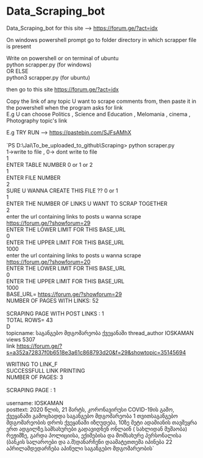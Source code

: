 # Data_Scraping_bot
Data_Scraping_bot for this site -->  https://forum.ge/?act=idx

On windows powershell prompt go to folder directory in which scrapper file is present 

Write on powershell or on terminal of ubuntu <br/>
python scrapper.py  (for windows)  <br/>OR ELSE<br/>python3 scrapper.py    (for ubuntu)

then go to this site https://forum.ge/?act=idx

Copy the link of any topic U want to scrape comments from, then paste it in the powershell when the program asks for link<br/>
E.g U can choose Politics , Science and Education , Melomania , cinema , Photography   topic's link 


E.g TRY RUN -->  https://pastebin.com/SJFsAMhX
<br>
<br>
`PS D:\Jai\To_be_uploaded_to_github\Scraping> python scraper.py<br>
1->write to file , 0-> dont write to file<br>
1<br>
ENTER TABLE NUMBER 0 or 1 or 2<br>
1<br>
ENTER FILE NUMBER<br>
2<br>
SURE U WANNA CREATE THIS FILE ?? 0 or 1<br>
1<br>
ENTER THE NUMBER OF LINKS U WANT TO SCRAP TOGETHER<br>
2<br>
enter the url containing links to posts u wanna scrape<br>
https://forum.ge/?showforum=29<br>
ENTER THE LOWER LIMIT FOR THIS BASE_URL<br>
0<br>
ENTER THE UPPER LIMIT FOR THIS BASE_URL<br>
1000<br>
enter the url containing links to posts u wanna scrape<br>
https://forum.ge/?showforum=20<br>
ENTER THE LOWER LIMIT FOR THIS BASE_URL<br>
0<br>
ENTER THE UPPER LIMIT FOR THIS BASE_URL<br>
1000<br>
BASE_URL= https://forum.ge/?showforum=29<br>
NUMBER OF PAGES WITH LINKS: 52<br>
<br> 
SCRAPING PAGE WITH POST LINKS :  1<br>
TOTAL ROWS= 43<br>
D<br>
topicname: საგანგებო მდგომარეობა ქვეყანაში  thread_author IOSKAMAN  views 5307<br>
link https://forum.ge/?s=a352a72837f0b6518e3a61c868793d20&f=29&showtopic=35145694<br>
 
WRITING TO LINK_F<br>
SUCCESSFULL LINK PRINTING<br>
NUMBER OF PAGES: 3<br>
<br>
SCRAPING PAGE :  1<br>
 <br>
username: IOSKAMAN<br>
posttext: 2020 წლის, 21 მარტს, კორონავირუსი COVID-19ის გამო, ქვეყანაში გამოცხადდა საგანგებო მდგომარეობა 1 თვითსაგანგებო მდგომარეობის დროს ქვეყანაში იზღუდება, 10ზე მეტი ადამიანის თავშეყრა ერთ ადგილზე.სამსახურები გადავიდნენ  ონლაინ ( სახლიდან მუშაობა) რეჟიმზე, გარდა პოლიციისა, ექიმებისა და მომსახურე პერსონალისა (ბანკის სალაროები და ა.შ)დანარჩენი დაამატეთთემა იპინება  22 აპრილამდედარჩება აპინული საგანგებო მდგომარეობის`
